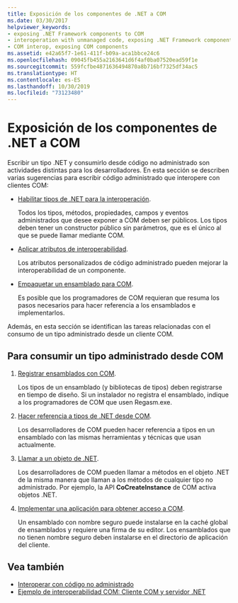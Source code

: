 ```yaml
---
title: Exposición de los componentes de .NET a COM
ms.date: 03/30/2017
helpviewer_keywords:
- exposing .NET Framework components to COM
- interoperation with unmanaged code, exposing .NET Framework components
- COM interop, exposing COM components
ms.assetid: e42a65f7-1e61-411f-b09a-aca1bbce24c6
ms.openlocfilehash: 09045fb455a2163641d6f4af0ba07520ead59f1e
ms.sourcegitcommit: 559fcfbe4871636494870a8b716bf7325df34ac5
ms.translationtype: HT
ms.contentlocale: es-ES
ms.lasthandoff: 10/30/2019
ms.locfileid: "73123480"
---
```

# <a name="exposing-net-components-to-com"></a>Exposición de los componentes de .NET a COM

Escribir un tipo .NET y consumirlo desde código no administrado son actividades distintas para los desarrolladores. En esta sección se describen varias sugerencias para escribir código administrado que interopere con clientes COM:

- [Habilitar tipos de .NET para la interoperación](../../standard/native-interop/qualify-net-types-for-interoperation.md).

     Todos los tipos, métodos, propiedades, campos y eventos administrados que desee exponer a COM deben ser públicos. Los tipos deben tener un constructor público sin parámetros, que es el único al que se puede llamar mediante COM.

- [Aplicar atributos de interoperabilidad](../../standard/native-interop/apply-interop-attributes.md).

     Los atributos personalizados de código administrado pueden mejorar la interoperabilidad de un componente.

- [Empaquetar un ensamblado para COM](packaging-an-assembly-for-com.md).

     Es posible que los programadores de COM requieran que resuma los pasos necesarios para hacer referencia a los ensamblados e implementarlos.

 Además, en esta sección se identifican las tareas relacionadas con el consumo de un tipo administrado desde un cliente COM.

## <a name="to-consume-a-managed-type-from-com"></a>Para consumir un tipo administrado desde COM

1. [Registrar ensamblados con COM](registering-assemblies-with-com.md).

     Los tipos de un ensamblado (y bibliotecas de tipos) deben registrarse en tiempo de diseño. Si un instalador no registra el ensamblado, indique a los programadores de COM que usen Regasm.exe.

2. [Hacer referencia a tipos de .NET desde COM](how-to-reference-net-types-from-com.md).

     Los desarrolladores de COM pueden hacer referencia a tipos en un ensamblado con las mismas herramientas y técnicas que usan actualmente.

3. [Llamar a un objeto de .NET](https://docs.microsoft.com/previous-versions/dotnet/netframework-4.0/8hw8h46b(v=vs.100)).

     Los desarrolladores de COM pueden llamar a métodos en el objeto .NET de la misma manera que llaman a los métodos de cualquier tipo no administrado. Por ejemplo, la API **CoCreateInstance** de COM activa objetos .NET.

4. [Implementar una aplicación para obtener acceso a COM](https://docs.microsoft.com/previous-versions/dotnet/netframework-4.0/c2850st8(v=vs.100)).

     Un ensamblado con nombre seguro puede instalarse en la caché global de ensamblados y requiere una firma de su editor. Los ensamblados que no tienen nombre seguro deben instalarse en el directorio de aplicación del cliente.

## <a name="see-also"></a>Vea también

- [Interoperar con código no administrado](index.md)
- [Ejemplo de interoperabilidad COM: Cliente COM y servidor .NET](com-interop-sample-com-client-and-net-server.md)
